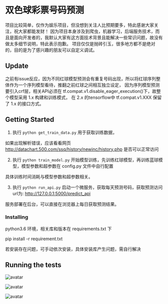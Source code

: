 # 双色球彩票号码预测

项目比较简单，仅作为娱乐项目，但没想到关注人比预期要多，特此感谢大家关注，祝大家都能发财！
因为项目本身涉及到爬虫，机器学习，后端服务技术，而且是面向开发者的，我默认大家有这方面技术背景且能解决一些常识问题，故没有做太多细节说明，特此表示抱歉。
项目仅仅是抛砖引玉，很多地方都不是绝对的，目的是为了感兴趣的朋友可以自定义调试。

## Update
之前有issue反应，因为不同红球模型预测会有重复号码出现，所以将红球序列整体作为一个序列模型看待，推翻之前红球之间相互独立设定，
因为序列模型预测要引入crf层，相关API必须在 tf.compat.v1.disable_eager_execution()下，故整个模型采用 1.x 构建和训练模式，
在 2.x 的tensorflow中 tf.compat.v1.XXX 保留了 1.x 的接口方式。


## Getting Started

1. 执行 `python get_train_data.py` 用于获取训练数据，

如果出现解析错误，应该看看网页 http://datachart.500.com/ssq/history/newinc/history.php 是否可以正常访问

2. 执行 `python train_model.py` 开始模型训练，先训练红球模型，再训练蓝球模型，模型参数和超参数在 config.py 文件中自行配置

具体训练时间消耗与模型参数和超参数相关。

3. 执行 `python run_api.py` 启动一个微服务，获取每天预测号码，获取预测访问url为: http://127.0.0.1:5000/predict_api

服务部署在后台，可以直接在浏览器上每日获取预测结果。

### Installing

python3.6 环境，相关库和版本在 requirements.txt 下

pip install -r requirement.txt

若安装存在问题，可手动依次安装，具体安装库产生问题，需自行解决

## Running the tests

![avatar](img/001.png)

![avatar](img/002.png)

![avatar](img/003.png)
